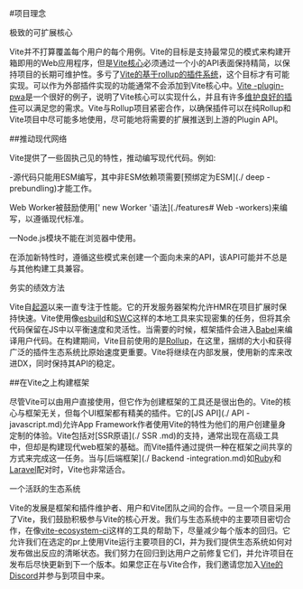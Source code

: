 #项目理念



极致的可扩展核心



Vite并不打算覆盖每个用户的每个用例。Vite的目标是支持最常见的模式来构建开箱即用的Web应用程序，但是[Vite核心](https://github.com/vitejs/vite)必须通过一个小的API表面保持精简，以保持项目的长期可维护性。多亏了[Vite的基于rollup的插件系统](./api-plugin.md)，这个目标才有可能实现。可以作为外部插件实现的功能通常不会添加到Vite核心中。[Vite -plugin-pwa](https://vite-pwa-org.netlify.app/)是一个很好的例子，说明了Vite核心可以实现什么，并且有许多[维护良好的插件](https://github.com/vitejs/awesome-vite#plugins)可以满足您的需求。Vite与Rollup项目紧密合作，以确保插件可以在纯Rollup和Vite项目中尽可能多地使用，尽可能地将需要的扩展推送到上游的Plugin API。



##推动现代网络



Vite提供了一些固执己见的特性，推动编写现代代码。例如:



-源代码只能用ESM编写，其中非ESM依赖项需要[预绑定为ESM](./ deep - prebundling)才能工作。

Web Worker被鼓励使用[' new Worker '语法](./features# Web -workers)来编写，以遵循现代标准。

—Node.js模块不能在浏览器中使用。



在添加新特性时，遵循这些模式来创建一个面向未来的API，该API可能并不总是与其他构建工具兼容。



务实的绩效方法



Vite自[起源](./why.md)以来一直专注于性能。它的开发服务器架构允许HMR在项目扩展时保持快速。Vite使用像[esbuild](https://esbuild.github.io/)和[SWC](https://github.com/vitejs/vite-plugin-react-swc)这样的本地工具来实现密集的任务，但将其余代码保留在JS中以平衡速度和灵活性。当需要的时候，框架插件会进入[Babel](https://babeljs.io/)来编译用户代码。在构建期间，Vite目前使用的是[Rollup](https://rollupjs.org/)，在这里，捆绑的大小和获得广泛的插件生态系统比原始速度更重要。Vite将继续在内部发展，使用新的库来改进DX，同时保持其API的稳定。



##在Vite之上构建框架



尽管Vite可以由用户直接使用，但它作为创建框架的工具还是很出色的。Vite的核心与框架无关，但每个UI框架都有精美的插件。它的[JS API](./ API -javascript.md)允许App Framework作者使用Vite的特性为他们的用户创建量身定制的体验。Vite包括对[SSR原语](./ SSR .md)的支持，通常出现在高级工具中，但却是构建现代web框架的基础。而Vite插件通过提供一种在框架之间共享的方式来完成这一任务。当与[后端框架](./ Backend -integration.md)如[Ruby](https://vite-ruby.netlify.app/)和[Laravel](https://laravel.com/docs/10.x/vite)配对时，Vite也非常适合。



一个活跃的生态系统



Vite的发展是框架和插件维护者、用户和Vite团队之间的合作。一旦一个项目采用了Vite，我们鼓励积极参与Vite的核心开发。我们与生态系统中的主要项目密切合作，在像[vite-ecosystem-ci](https://github.com/vitejs/vite-ecosystem-ci)这样的工具的帮助下，尽量减少每个版本的回归。它允许我们在选定的pr上使用Vite运行主要项目的CI，并为我们提供生态系统如何对发布做出反应的清晰状态。我们努力在回归到达用户之前修复它们，并允许项目在发布后尽快更新到下一个版本。如果您正在与Vite合作，我们邀请您加入[Vite的Discord](https://chat.vitejs.dev)并参与到项目中来。
